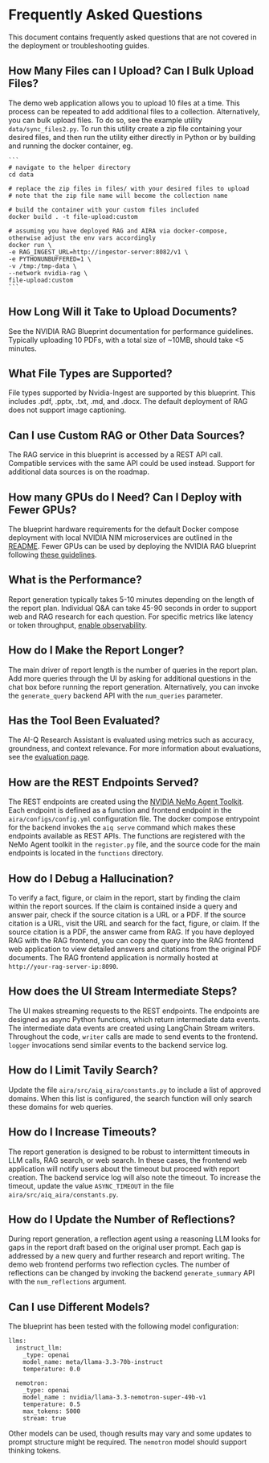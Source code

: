 # Frequently Asked Questions

This document contains frequently asked questions that are not covered in the deployment or troubleshooting guides.


## How Many Files can I Upload? Can I Bulk Upload Files?

The demo web application allows you to upload 10 files at a time. This process can be repeated to add additional files to a collection. Alternatively, you can bulk upload files. To do so, see the example utility `data/sync_files2.py`. To run this utility create a zip file containing your desired files, and then run the utility either directly in Python or by building and running the docker container, eg.

    ```
    # navigate to the helper directory
    cd data

    # replace the zip files in files/ with your desired files to upload
    # note that the zip file name will become the collection name

    # build the container with your custom files included
    docker build . -t file-upload:custom
    
    # assuming you have deployed RAG and AIRA via docker-compose, otherwise adjust the env vars accordingly
    docker run \
    -e RAG_INGEST_URL=http://ingestor-server:8082/v1 \
    -e PYTHONUNBUFFERED=1 \
    -v /tmp:/tmp-data \
    --network nvidia-rag \
    file-upload:custom 
    ```

## How Long Will it Take to Upload Documents?

See the NVIDIA RAG Blueprint documentation for performance guidelines. Typically uploading 10 PDFs, with a total size of ~10MB, should take <5 minutes.

## What File Types are Supported?

File types supported by Nvidia-Ingest are supported by this blueprint. This includes .pdf, .pptx, .txt, .md, and .docx. The default deployment of RAG does not support image captioning.

## Can I use Custom RAG or Other Data Sources?

The RAG service in this blueprint is accessed by a REST API call. Compatible services with the same API could be used instead. Support for additional data sources is on the roadmap.

## How many GPUs do I Need? Can I Deploy with Fewer GPUs?

The blueprint hardware requirements for the default Docker compose deployment with local NVIDIA NIM microservices are outlined in the [README](/README.md#hardware-requirements). Fewer GPUs can be used by deploying the NVIDIA RAG blueprint following [these guidelines](https://github.com/NVIDIA-AI-Blueprints/rag?tab=readme-ov-file#hardware-requirements-for-self-hosting-all-nvidia-nim-microservices).

## What is the Performance?

Report generation typically takes 5-10 minutes depending on the length of the report plan. Individual Q&A can take 45-90 seconds in order to support web and RAG research for each question. For specific metrics like latency or token throughput, [enable observability](/docs/phoenix-tracing.md).

## How do I Make the Report Longer?

The main driver of report length is the number of queries in the report plan. Add more queries through the UI by asking for additional questions in the chat box before running the report generation. Alternatively, you can invoke the `generate_query` backend API with the `num_queries` parameter.

## Has the Tool Been Evaluated?

The AI-Q Research Assistant is evaluated using metrics such as accuracy, groundness, and context relevance. For more information about evaluations, see the [evaluation page](/docs/evaluation.md).

## How are the REST Endpoints Served?

The REST endpoints are created using the [NVIDIA NeMo Agent Toolkit](https://github.com/NVIDIA/NeMo-Agent-Toolkit). Each endpoint is defined as a function and frontend endpoint in the `aira/configs/config.yml` configuration file. The docker compose entrypoint for the backend invokes the `aiq serve` command which makes these endpoints available as REST APIs. The functions are registered with the NeMo Agent toolkit in the `register.py` file, and the source code for the main endpoints is located in the `functions` directory. 

## How do I Debug a Hallucination?

To verify a fact, figure, or claim in the report, start by finding the claim within the report sources. If the claim is contained inside a query and answer pair, check if the source citation is a URL or a PDF. If the source citation is a URL, visit the URL and search for the fact, figure, or claim. If the source citation is a PDF, the answer came from RAG. If you have deployed RAG with the RAG frontend, you can copy the query into the RAG frontend web application to view detailed answers and citations from the original PDF documents. The RAG frontend application is normally hosted at `http://your-rag-server-ip:8090`. 

## How does the UI Stream Intermediate Steps?

The UI makes streaming requests to the REST endpoints. The endpoints are designed as async Python functions, which return intermediate data events. The intermediate data events are created using LangChain Stream writers. Throughout the code, `writer` calls are made to send events to the frontend. `logger` invocations send similar events to the backend service log.

## How do I Limit Tavily Search?

Update the file `aira/src/aiq_aira/constants.py` to include a list of approved domains. When this list is configured, the search function will only search these domains for web queries.

## How do I Increase Timeouts?

The report generation is designed to be robust to intermittent timeouts in LLM calls, RAG search, or web search. In these cases, the frontend web application will notify users about the timeout but proceed with report creation. The backend service log will also note the timeout. To increase the timeout, update the value `ASYNC_TIMEOUT` in the file `aira/src/aiq_aira/constants.py`. 

## How do I Update the Number of Reflections?

During report generation, a reflection agent using a reasoning LLM looks for gaps in the report draft based on the original user prompt. Each gap is addressed by a new query and further research and report writing. The demo web frontend performs two reflection cycles. The number of reflections can be changed by invoking the backend `generate_summary` API with the `num_reflections` argument.

## Can I use Different Models?

The blueprint has been tested with the following model configuration: 

```
llms:
  instruct_llm:
    _type: openai
    model_name: meta/llama-3.3-70b-instruct
    temperature: 0.0

  nemotron:
    _type: openai
    model_name : nvidia/llama-3.3-nemotron-super-49b-v1
    temperature: 0.5
    max_tokens: 5000
    stream: true
```

Other models can be used, though results may vary and some updates to prompt structure might be required. The `nemotron` model should support thinking tokens.
